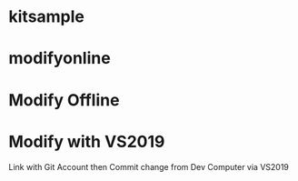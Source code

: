 # kitsample
# modifyonline
# Modify Offline
# Modify with VS2019
Link with Git Account then Commit change from Dev Computer via VS2019